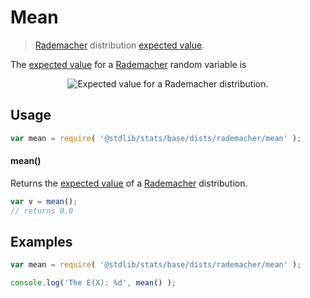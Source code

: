 <!--

@license Apache-2.0

Copyright (c) 2018 The Stdlib Authors.

Licensed under the Apache License, Version 2.0 (the "License");
you may not use this file except in compliance with the License.
You may obtain a copy of the License at

   http://www.apache.org/licenses/LICENSE-2.0

Unless required by applicable law or agreed to in writing, software
distributed under the License is distributed on an "AS IS" BASIS,
WITHOUT WARRANTIES OR CONDITIONS OF ANY KIND, either express or implied.
See the License for the specific language governing permissions and
limitations under the License.

-->

# Mean 

> [Rademacher][rademacher-distribution] distribution [expected value][expected-value].

<section class="intro">

The [expected value][expected-value] for a [Rademacher][rademacher-distribution] random variable is

<!-- <equation class="equation" label="eq:rademacher_expectation" align="center" raw="\mathbb{E}\left[ X \right] = 0" alt="Expected value for a Rademacher distribution."> -->

<div class="equation" align="center" data-raw-text="\mathbb{E}\left[ X \right] = 0" data-equation="eq:rademacher_expectation">
    <img src="" alt="Expected value for a Rademacher distribution."/>
    <br />
</div>

<!-- </equation> -->

</section>

<!-- /.intro -->

<!-- Package usage documentation. -->

<section class="usage">

## Usage

```javascript
var mean = require( '@stdlib/stats/base/dists/rademacher/mean' );
```

#### mean()

Returns the [expected value][expected-value] of a [Rademacher][rademacher-distribution] distribution.

```javascript
var v = mean();
// returns 0.0
```

</section>

<!-- /.usage -->

<!-- Package usage examples. -->

<section class="examples">

## Examples

<!-- eslint no-undef: "error" -->

```javascript
var mean = require( '@stdlib/stats/base/dists/rademacher/mean' );

console.log('The E(X): %d', mean() );
```

</section>

<!-- /.examples -->

<section class="links">

[rademacher-distribution]: https://en.wikipedia.org/wiki/Rademacher_distribution

[expected-value]: https://en.wikipedia.org/wiki/Expected_value

</section>

<!-- /.links -->
